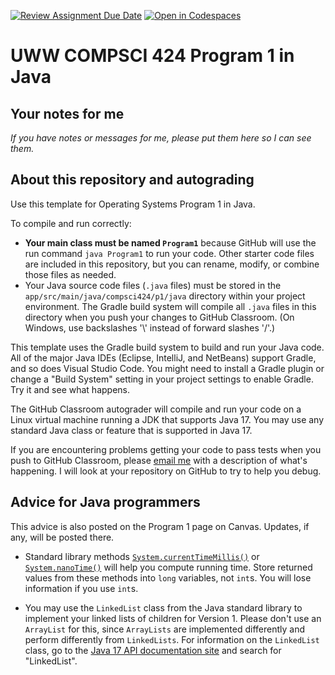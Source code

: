 [![Review Assignment Due Date](https://classroom.github.com/assets/deadline-readme-button-24ddc0f5d75046c5622901739e7c5dd533143b0c8e959d652212380cedb1ea36.svg)](https://classroom.github.com/a/0Z8K5T43)
[![Open in Codespaces](https://classroom.github.com/assets/launch-codespace-7f7980b617ed060a017424585567c406b6ee15c891e84e1186181d67ecf80aa0.svg)](https://classroom.github.com/open-in-codespaces?assignment_repo_id=13954314)
# UWW COMPSCI 424 Program 1 in Java
 
## Your notes for me

*If you have notes or messages for me, please put them here so I can see them.*

## About this repository and autograding

Use this template for Operating Systems Program 1 in Java.

To compile and run correctly:
* **Your main class must be named `Program1`** because GitHub will use the run command `java Program1` to run your code. Other starter code files are included in this repository, but you can rename, modify, or combine those files as needed. 
* Your Java source code files (`.java` files) must be stored in the `app/src/main/java/compsci424/p1/java` directory within your project environment. The Gradle build system will compile all `.java` files in this directory when you push your changes to GitHub Classroom. (On Windows, use backslashes '\\' instead of forward slashes '/'.)

This template uses the Gradle build system to build and run your Java code. All of the major Java IDEs (Eclipse, IntelliJ, and NetBeans) support Gradle, and so does Visual Studio Code. You might need to install a Gradle plugin or change a "Build System" setting in your project settings to enable Gradle. Try it and see what happens.

The GitHub Classroom autograder will compile and run your code on a Linux virtual machine running a JDK that supports Java 17. You may use any standard Java class or feature that is supported in Java 17.

If you are encountering problems getting your code to pass tests when you push to GitHub Classroom, please [email me](osterz@uww.edu) with a description of what's happening. I will look at your repository on GitHub to try to help you debug.

## Advice for Java programmers

This advice is also posted on the Program 1 page on Canvas. Updates, if any, will be posted there.

* Standard library methods [`System.currentTimeMillis()`](https://docs.oracle.com/en/java/javase/17/docs/api/java.base/java/lang/System.html#currentTimeMillis()) or [`System.nanoTime()`](https://docs.oracle.com/en/java/javase/17/docs/api/java.base/java/lang/System.html#nanoTime()) will help you compute running time. Store returned values from these methods into `long` variables, not `int`s. You will lose information if you use `int`s.

* You may use the `LinkedList` class from the Java standard library to implement your linked lists of children for Version 1. Please don't use an `ArrayList` for this, since `ArrayLists` are implemented differently and perform differently from `LinkedLists`. For information on the `LinkedList` class, go to the [Java 17 API documentation site](https://docs.oracle.com/en/java/javase/17/docs/api/index.html) and search for "LinkedList".
